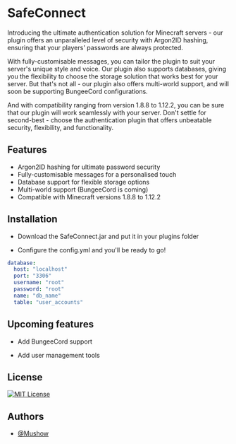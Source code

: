 
# SafeConnect

Introducing the ultimate authentication solution for Minecraft servers - our plugin offers an unparalleled level of security with Argon2ID hashing, ensuring that your players' passwords are always protected. 

With fully-customisable messages, you can tailor the plugin to suit your server's unique style and voice. Our plugin also supports databases, giving you the flexibility to choose the storage solution that works best for your server. But that's not all - our plugin also offers multi-world support, and will soon be supporting BungeeCord configurations. 

And with compatibility ranging from version 1.8.8 to 1.12.2, you can be sure that our plugin will work seamlessly with your server. Don't settle for second-best - choose the authentication plugin that offers unbeatable security, flexibility, and functionality.
## Features

- Argon2ID hashing for ultimate password security
- Fully-customisable messages for a personalised touch
- Database support for flexible storage options
- Multi-world support (BungeeCord is coming)
- Compatible with Minecraft versions 1.8.8 to 1.12.2


## Installation

- Download the SafeConnect.jar and put it in your plugins folder

- Configure the config.yml and you'll be ready to go!

```yml
database:
  host: "localhost"
  port: "3306"
  username: "root"
  password: "root"
  name: "db_name"
  table: "user_accounts"
```

## Upcoming features

- Add BungeeCord support

- Add user management tools


## License

[![MIT License](https://img.shields.io/badge/License-MIT-blue.svg)](https://choosealicense.com/licenses/mit/)

## Authors

- [@Mushow](https://www.github.com/Mushow)

